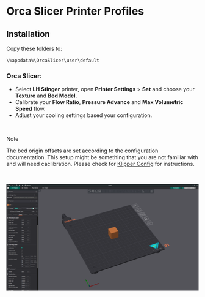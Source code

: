  
 # Orca Slicer Printer Profiles
 
 ## Installation 

 Copy these folders to:   

    \%appdata%\OrcaSlicer\user\default


### Orca Slicer:

* Select **LH Stinger** printer, open **Printer Settings** > **Set** and choose your **Texture** and **Bed Model**.
* Calibrate your **Flow Ratio**, **Pressure Advance** and **Max Volumetric Speed** flow.
* Adjust your cooling settings based your configuration.

<br>

>[!Note]
> The bed origin offsets are set according to the configuration documentation. This setup might be something that you are not familiar with and will need caclibration.
> Please check for [Klipper Config](https://github.com/lhndo/LH-Stinger/tree/main/Config/Klipper_Config#bed-origin) for instructions.

<br>

![orca slicer](/Images/orcaslicer.png)
